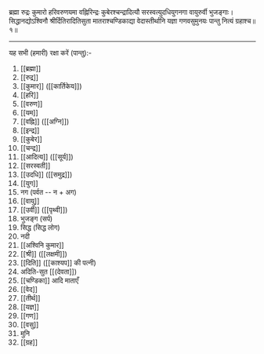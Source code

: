 ब्रह्मा रुद्रः कुमारो हरिवरुणयमा वह्निरिन्द्रः कुबेरश्चन्द्रादित्यौ सरस्वत्युदधियुगनगा वायुरुर्वी भुजङ्गाः।
सिद्धानद्योऽश्विनौ श्रीर्दितिरादितिसुता मातराश्चण्डिकाद्या वेदास्तीर्थानि यज्ञा गणवसुमुनयः पान्तु नित्यं ग्रहाश्च॥१॥

---

यह सभी (हमारी) रक्षा करें (पान्तु):-
1. [[ब्रह्मा]]
2. [[रुद्र]]
3. [[कुमार]] ([[कार्तिकेय]])
4. [[हरि]]
5. [[वरुण]]
6. [[यम]]
7. [[वह्नि]] ([[अग्नि]])
8. [[इन्द्र]]
9. [[कुबेर]]
10. [[चन्द्र]]
11. [[आदित्य]] ([[सूर्य]])
12. [[सरस्वती]]
13. [[उदधि]] ([[समुद्र]])
14. [[युग]]
15. नग (पर्वत -- न + अग)
16. [[वायु]]
17. [[उर्वी]] ([[पृथ्वी]])
18. भुजङ्ग (सर्प)
19. सिद्ध (सिद्ध लोग)
20. नदी
21. [[अश्विनि कुमार]]
22. [[श्री]] ([[लक्षमी]])
23. [[दिति]] ([[काश्यप]] की पत्नी)
24. अदिति-सुत [[(देवता]])
25. [[चण्डिका]] आदि माताएँ
26. [[वेद]]
27. [[तीर्थ]]
28. [[यज्ञ]]
29. [[गण]]
30. [[वसु]]
31. मुनि
32. [[ग्रह]]